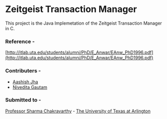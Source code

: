 # Zeitgeist Transaction Manager

This project is the Java Implemetation of the Zeitgeist Transaction Manager in C.


### Reference - 

[http://itlab.uta.edu/students/alumni/PhD/E_Anwar/EAnw_PhD1996.pdf](http://itlab.uta.edu/students/alumni/PhD/E_Anwar/EAnw_PhD1996.pdf)


### Contributers - 

- [Aashish Jha](https://github.com/carlvice)
- [Nivedita Gautam](https://github.com/Nivedita123)


### Submitted to -

[Professor Sharma Chakravarthy](http://itlab.uta.edu/index.html) - [The University of Texas at Arlington](https://uta.edu)
